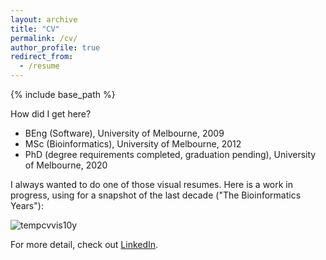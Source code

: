 ```yaml
---
layout: archive
title: "CV"
permalink: /cv/
author_profile: true
redirect_from:
  - /resume
---
```


{% include base_path %}

How did I get here?

* BEng (Software), University of Melbourne, 2009
* MSc (Bioinformatics), University of Melbourne, 2012
* PhD (degree requirements completed, graduation pending), University of Melbourne, 2020

I always wanted to do one of those visual resumes. Here is a work in progress, using for a snapshot of the last decade ("The Bioinformatics Years"): 

![tempcvvis10y](https://lonsbio.github.io/lonsbio.com.au/images/tempcvvis10y.png)

For more detail, check out [LinkedIn](https://www.linkedin.com/in/andrew-lonsdale-20a771114).


